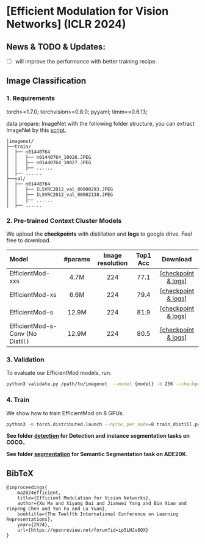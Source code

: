 # [Efficient Modulation for Vision Networks] (ICLR 2024)

## News & TODO & Updates:
-  [ ] will improve the performance with better training recipe.

## Image Classification
### 1. Requirements

torch>=1.7.0; torchvision>=0.8.0; pyyaml; timm==0.6.13;  

data prepare: ImageNet with the following folder structure, you can extract ImageNet by this [script](https://gist.github.com/BIGBALLON/8a71d225eff18d88e469e6ea9b39cef4).

```
│imagenet/
├──train/
│  ├── n01440764
│  │   ├── n01440764_10026.JPEG
│  │   ├── n01440764_10027.JPEG
│  │   ├── ......
│  ├── ......
├──val/
│  ├── n01440764
│  │   ├── ILSVRC2012_val_00000293.JPEG
│  │   ├── ILSVRC2012_val_00002138.JPEG
│  │   ├── ......
│  ├── ......
```



### 2. Pre-trained Context Cluster Models
We upload the **checkpoints** with distillation and **logs** to google drive. Feel free to download.

| Model    |  #params | Image resolution | Top1 Acc|  Download | 
| :---     |   :---:    |  :---: |  :---:   |:---:  |
| EfficientMod-xxs  |   4.7M     |   224 |  77.1 |  [[checkpoint & logs]](https://drive.google.com/drive/folders/1c0dlnN7w1bHlAsKcJFhGVA2mIhoA6ZHz?usp=sharing) |
| EfficientMod-xs |   6.6M     |   224 |  79.4  | [[checkpoint & logs]](https://drive.google.com/drive/folders/1PPQFO891WfJRUiH58NlWOgHDEzDnwC0_?usp=share_link) |
| EfficientMod-s |   12.9M     |   224 |  81.9  | [[checkpoint & logs]](https://drive.google.com/drive/folders/1rJs8LcWmdTFmj-IJ0cmlVp_MxGfZFsFk?usp=share_link) |
| EfficientMod-s-Conv (No Distill.) |   12.9M     |   224 |  80.5  | [[checkpoint & logs]](https://drive.google.com/drive/folders/1EY637XRiDPL4AwrVGESJWsK-ZP2GhnaI?usp=share_link) |

### 3. Validation

To evaluate our EfficientMod models, run:

```bash
python3 validate.py /path/to/imagenet  --model {model} -b 256 --checkpoint {/path/to/checkpoint} 
```



### 4. Train
We show how to train EfficientMod on 8 GPUs.

```bash
python3 -m torch.distributed.launch --nproc_per_node=8 train_distill.py --data {path-to-imagenet} --model {model} -b 256 --lr 4e-3 --amp --model-ema --distillation-type soft --distillation-tau 1 --auto-resume --exp_tag {experiment_tag}

```



**See folder [detection](detection/) for Detection and instance segmentation tasks on COCO.**.

**See folder [segmentation](segmentation/) for Semantic Segmentation task on ADE20K.**

## BibTeX

    @inproceedings{
        ma2024efficient,
        title={Efficient Modulation for Vision Networks},
        author={Xu Ma and Xiyang Dai and Jianwei Yang and Bin Xiao and Yinpeng Chen and Yun Fu and Lu Yuan},
        booktitle={The Twelfth International Conference on Learning Representations},
        year={2024},
        url={https://openreview.net/forum?id=ip5LHJs6QX}
    }
